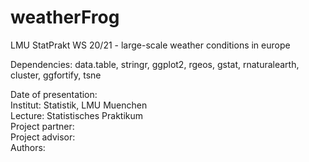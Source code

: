 # weatherFrog
LMU StatPrakt WS 20/21 - large-scale weather conditions in europe

Dependencies: data.table, stringr, ggplot2, rgeos, gstat, rnaturalearth, cluster, ggfortify, tsne

Date of presentation:  
Institut: Statistik, LMU Muenchen  
Lecture: Statistisches Praktikum  
Project partner:   
Project advisor:   
Authors:   
